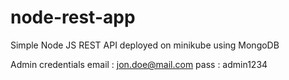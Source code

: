 # node-rest-app
Simple Node JS REST API deployed on minikube using MongoDB

Admin credentials
email : jon.doe@mail.com
pass : admin1234
